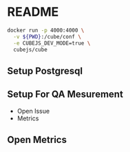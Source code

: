 # README

```sh
docker run -p 4000:4000 \
  -v ${PWD}:/cube/conf \
  -e CUBEJS_DEV_MODE=true \
  cubejs/cube
```

## Setup Postgresql



## Setup For QA Mesurement

- Open Issue
- Metrics

## Open Metrics

